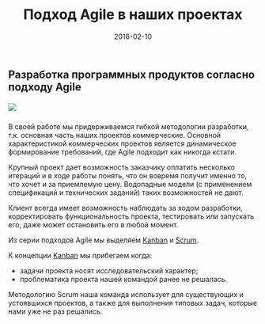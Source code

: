 ﻿---
layout: post
title: Подход Agile в наших проектах
created_at: 2016-02-10
date: 2016-02-10
language: ru
representation_img: /img/posts/news-agile.png
description: Разработка программных продуктов согласно подходу Agile
---

## Разработка программных продуктов согласно подходу Agile  

##### ![](/img/posts/agile.jpg)


В своей работе мы придерживаемся гибкой методологии разработки, т.к. основная часть наших проектов коммерческие. Основной характеристикой коммерческих проектов является динамическое формирование требований, где Agile подходит как никогда кстати.   
  
Крупный проект дает возможность заказчику оплатить несколько итераций и в ходе работы понять, что он вовремя получит именно то, что хочет и за приемлемую цену. Водопадные модели (с применением спецификаций и технических заданий) таких возможностей не дают.  

Клиент всегда имеет возможность наблюдать за ходом разработки, корректировать функциональность проекта, тестировать или запускать его, даже может остановить его в любой момент.  

Из серии подходов Agile мы выделяем [Kanban][kan] и [Scrum][scr].  

К концепции [Kanban][kan] мы прибегаем когда:  
   
*	задачи проекта носят исследовательский характер;  
*	проблематика проекта нашей командой ранее не решалась.  

Методологию Scrum наша команда использует для существующих и устоявшихся проектов, а также для выполнения типовых задач, которые нами уже не раз решались.  


[//]: #
   [scr]: <http://eigenmethod.ru/2015/03/05/scrum-post.ru.html>
   [kan]: <https://en.wikipedia.org/wiki/Kanban>
   [wtf]: <https://en.wikipedia.org/wiki/Waterfall_model>